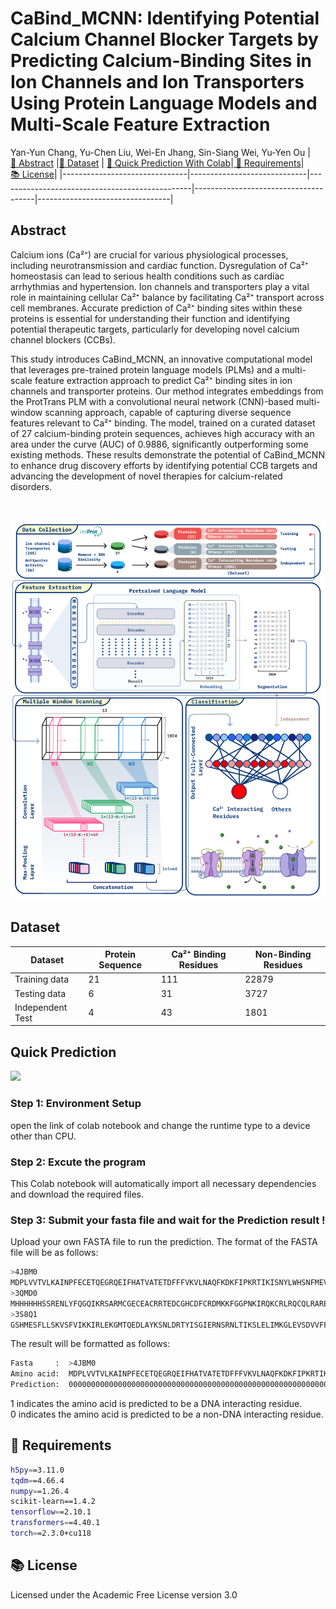 # CaBind_MCNN: Identifying Potential Calcium Channel Blocker Targets by Predicting Calcium-Binding Sites in Ion Channels and Ion Transporters Using Protein Language Models and Multi-Scale Feature Extraction
Yan-Yun Chang, Yu-Chen Liu, Wei-En Jhang, Sin-Siang Wei, Yu-Yen Ou
|[ 🧬&nbsp;Abstract](#abstract) |[📃&nbsp;Dataset](#Dataset) | [ 🚀&nbsp;Quick Prediction With Colab](#colab)|[ 💾&nbsp;Requirements](#requirement)|[ 📚&nbsp;License](#License)|
|-------------------------------|-----------------------------|------------------------------------------------|--------------------------------------|---------------------------------|
## Abstract <a name="abstract"></a>
Calcium ions (Ca²⁺) are crucial for various physiological processes, including neurotransmission and cardiac function. Dysregulation of Ca²⁺ homeostasis can lead to serious health conditions such as cardiac arrhythmias and hypertension. Ion channels and transporters play a vital role in maintaining cellular Ca²⁺ balance by facilitating Ca²⁺ transport across cell membranes. Accurate prediction of Ca²⁺ binding sites within these proteins is essential for understanding their function and identifying potential therapeutic targets, particularly for developing novel calcium channel blockers (CCBs).

This study introduces CaBind_MCNN, an innovative computational model that leverages pre-trained protein language models (PLMs) and a multi-scale feature extraction approach to predict Ca²⁺ binding sites in ion channels and transporter proteins. Our method integrates embeddings from the ProtTrans PLM with a convolutional neural network (CNN)-based multi-window scanning approach, capable of capturing diverse sequence features relevant to Ca²⁺ binding. The model, trained on a curated dataset of 27 calcium-binding protein sequences, achieves high accuracy with an area under the curve (AUC) of 0.9886, significantly outperforming some existing methods. These results demonstrate the potential of CaBind_MCNN to enhance drug discovery efforts by identifying potential CCB targets and advancing the development of novel therapies for calcium-related disorders.

<br>

![workflow](https://github.com/B1607/CaBind_MCNN/blob/main/figure/CaBind_workflow.png)

## Dataset <a name="Dataset"></a>

| Dataset            | Protein Sequence | Ca²⁺ Binding Residues     | Non-Binding Residues     |
|--------------------|------------------|--------------------------|--------------------------|
| Training data      | 21               | 111                      | 22879                    |
| Testing data       | 6                | 31                       | 3727                     |
| Independent Test   | 4                | 43                       | 1801                     |

## Quick Prediction <a name="colab"></a>
[<img src="https://colab.research.google.com/assets/colab-badge.svg">](https://colab.research.google.com/drive/1vNAAfziLS5XYl4zm-uEZD1L28pr_rNbU?usp=sharing)

### Step 1: Environment Setup
open the link of colab notebook and change the runtime type to a device other than CPU.

### Step 2: Excute the program
This Colab notebook will automatically import all necessary dependencies and download the required files.

### Step 3: Submit your fasta file and wait for the Prediction result !

Upload your own FASTA file to run the prediction.
The format of the FASTA file will be as follows:
```bash
>4JBM0
MDPLVVTVLKAINPFECETQEGRQEIFHATVATETDFFFVKVLNAQFKDKFIPKRTIKISNYLWHSNFMEVTSSSVVVDVESNHEVPNNVVKRARETPRISKLKIQPCGTIVNGLFKVQKITEEKDRVLYGIHDKTGTMEVLVLGNPSKTKCEEGDKIRLTFFEVSKNGVKIQLKSGPCSFFKVIKAAKPKTD
>3QMD0
MHHHHHHSSRENLYFQGQIKRSARMCGECEACRRTEDCGHCDFCRDMKKFGGPNKIRQKCRLRQCQLRARESYKYFPSS
>3S8Q1
GSHMESFLLSKVSFVIKKIRLEKGMTQEDLAYKSNLDRTYISGIERNSRNLTIKSLELIMKGLEVSDVVFFEMLIKEILKHD
```

The result will be formatted as follows:
```bash
Fasta     :  >4JBM0
Amino acid:  MDPLVVTVLKAINPFECETQEGRQEIFHATVATETDFFFVKVLNAQFKDKFIPKRTIKISNYLWHSNFMEVTSSSVVVDVESNHEVPNNVVKRARETPRISKLKIQPCGTIVNGLFKVQKITEEKDRVLYGIHDKTGTMEVLVLGNPSKTKCEEGDKIRLTFFEVSKNGVKIQLKSGPCSFFKVIKAAKPKTD
Prediction:  0000000000000000000000000000000000000000000000000000000000000000000000000000000000000000100110111000000000000000000000000000000000000000000000000000000000000010000000000000000000000000000000000
```
1 indicates the amino acid is predicted to be a DNA interacting residue.<br>
0 indicates the amino acid is predicted to be a non-DNA interacting residue.
## 💾&nbsp;Requirements <a name="requirement"></a>
```bash
h5py==3.11.0
tqdm==4.66.4
numpy==1.26.4
scikit-learn==1.4.2
tensorflow==2.10.1
transformers==4.40.1
torch==2.3.0+cu118
```

## 📚&nbsp;License <a name="License"></a>
Licensed under the Academic Free License version 3.0
